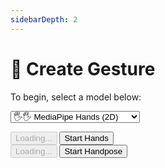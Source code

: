 ```yaml
---
sidebarDepth: 2
---
```

# 🖖 Create Gesture

<div class="row align-top">
  <div class="col-6"><div></div></div>
  <div class="col-6">
    <Window title="Step 1: Choose a model">
      <section>
        <p>To begin, select a model below:</p>
        <p>
          <select id="gesture-model-selector" class="full-width" @change="updateModel">
            <option value="hands">🖐🖐 MediaPipe Hands (2D)</option>
            <option value="handpose">🖐 TensorFLow Handpose (3D)</option>
          </select>
        </p>
        <!-- <p>
          <span class="gesture-emoji" gesture="victory">✌</span>
          <span class="gesture-emoji" gesture="thumbUp">👍</span>
          <span class="gesture-emoji" gesture="thumbDown">👎</span>
          <span class="gesture-emoji" gesture="pointLeft">👈</span>
          <span class="gesture-emoji" gesture="pointRight">👉</span>
          <span class="gesture-emoji" gesture="stop">🤚</span>
          <span class="gesture-emoji" gesture="spock">🖖</span>
          <span class="gesture-emoji" gesture="horns">🤘</span>
          <span class="gesture-emoji" gesture="love">🤟</span>
          <span class="gesture-emoji" gesture="fist">✊</span>
          <span class="gesture-emoji" gesture="ok">👌</span>
          <span class="gesture-emoji" gesture="callMe">🤙</span>
        </p> -->
        <div class="model-button-container model-button-container-hands">
          <HandsfreeToggle class="full-width handsfree-hide-when-started-without-hands" text-off="Start Hands" text-on="Stop Hands Model" :opts="demoOpts.hands" />
          <button class="handsfree-show-when-started-without-hands handsfree-show-when-loading" disabled><Fa-Spinner spin /> Loading...</button>
          <button class="handsfree-show-when-started-without-hands handsfree-hide-when-loading" @click="startDemo('hands')"><Fa-Video /> Start Hands</button>
        </div>
        <div class="model-button-container model-button-container-handpose hidden">
          <HandsfreeToggle class="full-width handsfree-hide-when-started-without-handpose" text-off="Start Handpose" text-on="Stop Handpose Model" :opts="demoOpts.handpose" />
          <button class="handsfree-show-when-started-without-handpose handsfree-show-when-loading" disabled><Fa-Spinner spin /> Loading...</button>
          <button class="handsfree-show-when-started-without-handpose handsfree-hide-when-loading" @click="startDemo('handpose')"><Fa-Video /> Start Handpose</button>
        </div>
      </section>
    </Window>
  </div>
</div>


<!-- Code -->
<script>
export default {
  data () {
    return {
      demoOpts: {
        hands: {
          autostart: true,
          weboji: false,
          hands: true,
          handpose: false,
          facemesh: false,
          pose: false,
          holistic: false,
        },
        handpose: {
          autostart: true,
          weboji: false,
          hands: false,
          handpose: true,
          facemesh: false,
          pose: false,
          holistic: false,
        }
      }
    }
  },

  /**
   * Creates a plugin that highlights emojis
   */
  mounted () {
    // Recursive because of the way we're loading handsfree into the docs
    const checkHandsfree = () => {
      if (this.$root.handsfree) {
        this.$nextTick(() => {
          let lastGestureHandpose = null
          let lastGestureHands = [null, null, null, null]
          
          this.$root.handsfree.use('gestureEmojiDetector', ({hands, handpose}) => {
            if (hands?.gesture) {
              hands.gesture.forEach((gesture, n) => {
                if (gesture && gesture.name !== lastGestureHands[n]) {
                  let $el = document.querySelector(`.gesture-emoji[gesture="${lastGestureHands[n]}"]`)
                  if ($el) $el.classList.remove('active')
                  $el = document.querySelector(`.gesture-emoji[gesture="${gesture.name}"]`)
                  if ($el) $el.classList.add('active')
                  
                  lastGestureHands[n] = gesture.name
                }
    
                // Disable the gesture emoji if no gestures
                if (lastGestureHands[n] && !gesture?.name) {
                  let $el = document.querySelector(`.gesture-emoji[gesture="${lastGestureHands[n]}"]`)
                  if ($el) $el.classList.remove('active')
    
                  lastGestureHands[n] = null
                }
              })
            }

            // Toggle the gesture emoji
            if (handpose?.gesture && handpose.gesture.name !== lastGestureHandpose) {
              let $el = document.querySelector(`.gesture-emoji[gesture="${lastGestureHandpose}"]`)
              if ($el) $el.classList.remove('active')
              $el = document.querySelector(`.gesture-emoji[gesture="${handpose.gesture.name}"]`)
              if ($el) $el.classList.add('active')
              
              lastGestureHandpose = handpose.gesture.name
            }

            // Disable the gesture emoji if no gestures
            if (lastGestureHandpose && !handpose?.gesture?.name) {
              let $el = document.querySelector(`.gesture-emoji[gesture="${lastGestureHandpose}"]`)
              if ($el) $el.classList.remove('active')

              lastGestureHandpose = null
            }
          })
        })
      } else {
        setTimeout(checkHandsfree, 5)
      }
    }

    checkHandsfree()
  },

  destroyed () {
    this.$root.handsfree.plugin.gestureEmojiDetector.disable()
  },

  methods: {
    /**
     * Start the page with our preset options
     * @param {string} model The name of the model to switch to
     */
    startDemo (model) {
      this.$root.handsfree.update(this.demoOpts[model])
    },

    /**
     * Change the model and update buttons
     */
    updateModel (ev) {
      const model = ev.target.value

      document.querySelectorAll('.model-button-container').forEach($el => {
        if ($el.classList.contains(`model-button-container-${model}`)) {
          $el.classList.remove('hidden')
        } else {
          $el.classList.add('hidden')
        }
      })
    }
  }
}
</script>

<style lang="stylus">
.gesture-emoji
  font-size 30px
  display inline-block
  margin-right 10px
  margin-bottom 10px
  opacity 0.2

  &.active
    opacity 1
</style>